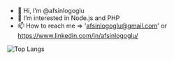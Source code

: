 - 👋 Hi, I’m @afsinlogoglu
- 👀 I’m interested in Node.js and PHP
- 📫 How to reach me => 'afsinlogoglu@gmail.com' or https://www.linkedin.com/in/afsinlogoglu/


![Top Langs](https://github-readme-stats.vercel.app/api/top-langs/?username=afsinlogoglu&theme=tokyonight)

<!---
afsinlogoglu/afsinlogoglu is a ✨ special ✨ repository because its `README.md` (this file) appears on your GitHub profile.
You can click the Preview link to take a look at your changes.
--->
